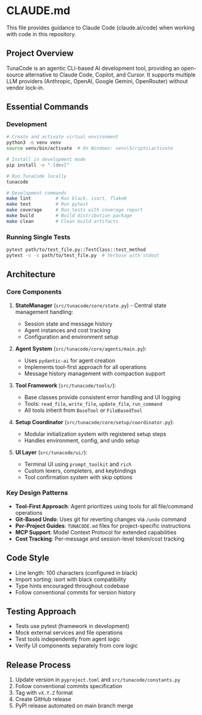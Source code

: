 # CLAUDE.md

This file provides guidance to Claude Code (claude.ai/code) when working with code in this repository.

## Project Overview

TunaCode is an agentic CLI-based AI development tool, providing an open-source alternative to Claude Code, Copilot, and Cursor. It supports multiple LLM providers (Anthropic, OpenAI, Google Gemini, OpenRouter) without vendor lock-in.

## Essential Commands

### Development
```bash
# Create and activate virtual environment
python3 -m venv venv
source venv/bin/activate  # On Windows: venv\Scripts\activate

# Install in development mode
pip install -e ".[dev]"

# Run TunaCode locally
tunacode

# Development commands
make lint         # Run black, isort, flake8
make test         # Run pytest
make coverage     # Run tests with coverage report
make build        # Build distribution package
make clean        # Clean build artifacts
```

### Running Single Tests
```bash
pytest path/to/test_file.py::TestClass::test_method
pytest -v -s path/to/test_file.py  # Verbose with stdout
```

## Architecture

### Core Components

1. **StateManager** (`src/tunacode/core/state.py`) - Central state management handling:
   - Session state and message history
   - Agent instances and cost tracking
   - Configuration and environment setup

2. **Agent System** (`src/tunacode/core/agents/main.py`):
   - Uses `pydantic-ai` for agent creation
   - Implements tool-first approach for all operations
   - Message history management with compaction support

3. **Tool Framework** (`src/tunacode/tools/`):
   - Base classes provide consistent error handling and UI logging
   - Tools: `read_file`, `write_file`, `update_file`, `run_command`
   - All tools inherit from `BaseTool` or `FileBasedTool`

4. **Setup Coordinator** (`src/tunacode/core/setup/coordinator.py`):
   - Modular initialization system with registered setup steps
   - Handles environment, config, and undo setup

5. **UI Layer** (`src/tunacode/ui/`):
   - Terminal UI using `prompt_toolkit` and `rich`
   - Custom lexers, completers, and keybindings
   - Tool confirmation system with skip options

### Key Design Patterns

- **Tool-First Approach**: Agent prioritizes using tools for all file/command operations
- **Git-Based Undo**: Uses git for reverting changes via `/undo` command
- **Per-Project Guides**: `TUNACODE.md` files for project-specific instructions
- **MCP Support**: Model Context Protocol for extended capabilities
- **Cost Tracking**: Per-message and session-level token/cost tracking

## Code Style

- Line length: 100 characters (configured in black)
- Import sorting: isort with black compatibility
- Type hints encouraged throughout codebase
- Follow conventional commits for version history

## Testing Approach

- Tests use pytest (framework in development)
- Mock external services and file operations
- Test tools independently from agent logic
- Verify UI components separately from core logic

## Release Process

1. Update version in `pyproject.toml` and `src/tunacode/constants.py`
2. Follow conventional commits specification
3. Tag with `vX.Y.Z` format
4. Create GitHub release
5. PyPI release automated on main branch merge